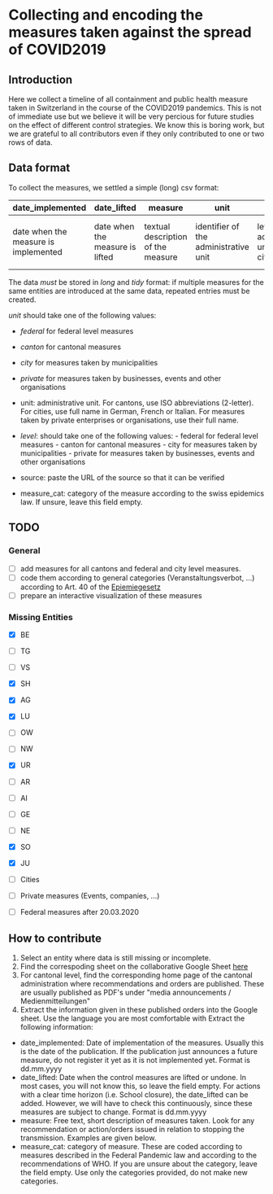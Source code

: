 # Collecting and encoding the measures taken against the spread of COVID2019
## Introduction
Here we collect a timeline of all containment and public health measure taken in Switzerland in the course of the COVID2019 pandemics. This is not of immediate use but we believe it will be very percious for future studies on the effect of different control strategies. 
We know this is boring work, but we are grateful to all contributors even if they only contributed to one or two rows of data.

## Data format
To collect the measures, we settled a simple (long) csv format:


| date_implemented | date_lifted | measure | unit | level | source | measure_cat|
| -----------------|-------------|----------|------|-------- | ---- | --- |
| date when the measure is implemented | date when the measure is lifted | textual description of the measure | identifier of the administrative unit | level of the administrative unit (canton, city, federal) | url of the source of this measure | category of the measure |

The data _must_ be stored in *long* and *tidy* format: if multiple measures for the same entities are introduced at the same data, repeated entries must be created.

*unit* should take one of the following values: 
- *federal* for federal level measures
- *canton* for cantonal measures
- *city* for measures taken by municipalities
- *private* for measures taken by businesses, events and other organisations

- unit: administrative unit. For cantons, use ISO abbreviations (2-letter). For cities, use full name in German, French or Italian. For measures taken by private enterprises or organisations, use their full name.  

- *level*: should take one of the following values: - federal for federal level measures - canton for cantonal measures - city for measures taken by municipalities - private for measures taken by businesses, events and other organisations

- source: paste the URL of the source so that it can be verified

- measure_cat: category of the measure according to the swiss epidemics law. If unsure, leave this field empty.

## TODO

### General
- [ ] add measures for all cantons and federal and city level measures.
- [ ] code them according to general categories (Veranstaltungsverbot, ...) according to Art. 40 of the [Epiemiegesetz](https://www.admin.ch/opc/de/classified-compilation/20071012/index.html#a40)
- [ ] prepare an interactive visualization of these measures

### Missing Entities
- [x] BE
- [ ] TG
- [ ] VS
- [X] SH
- [x] AG
- [x] LU
- [ ] OW
- [ ] NW
- [x] UR
- [ ] AR
- [ ] AI
- [ ] GE
- [ ] NE
- [x] SO
- [x] JU
- [ ] Cities
- [ ] Private measures (Events, companies, ...)
- [ ] Federal measures after 20.03.2020



## How to contribute
1. Select an entity where data is still missing or incomplete.
2. Find the correspoding sheet on the collaborative Google Sheet [here](https://drive.google.com/drive/folders/1qy3yExwzflZJKIOcWvhbbhisaWr5qmO5)
3. For cantonal level, find the corresponding home page of the cantonal administration where recommendations and orders are published. These are usually published as PDF's under "media announcements / Medienmitteilungen"
3. Extract the information given in these published orders into the Google sheet. Use the language you are most comfortable with
Extract the following information:
- date_implemented: Date of implementation of the measures. Usually this is the date of the publication. If the publication just announces a future measure, do not register it yet as it is not implemented yet. Format is dd.mm.yyyy
- date_lifted: Date when the control measures are lifted or undone. In most cases, you will not know this, so leave the field empty. For actions with a clear time horizon (i.e. School closure), the date_lifted can be added. However, we will have to check this continuously, since these measures are subject to change. Format is dd.mm.yyyy
-  measure: Free text, short description of measures taken. Look for any recommendation or action/orders issued in relation to stopping the transmission. Examples are given below.
- measure_cat: category of measure. These are coded according to measures described in the Federal Pandemic law and according to the recommendations of WHO. If you are unsure about the category, leave the field empty. Use only the categories provided, do not make new categories. 

